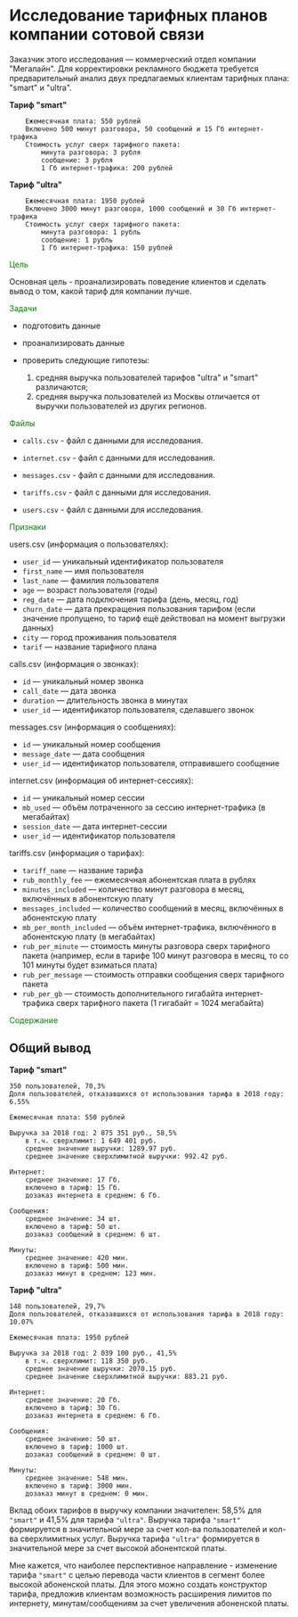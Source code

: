 # Исследование тарифных планов  компании сотовой связи

Заказчик этого исследования — коммерческий отдел компании "Мегалайн". Для корректировки рекламного бюджета требуется предварительный анализ двух предлагаемых клиентам тарифных плана: "smart" и "ultra". 

   **Тариф "smart"**
    

        Ежемесячная плата: 550 рублей
        Включено 500 минут разговора, 50 сообщений и 15 Гб интернет-трафика
        Стоимость услуг сверх тарифного пакета:
            минута разговора: 3 рубля
            сообщение: 3 рубля
            1 Гб интернет-трафика: 200 рублей

   **Тариф "ultra"**

        Ежемесячная плата: 1950 рублей
        Включено 3000 минут разговора, 1000 сообщений и 30 Гб интернет-трафика
        Стоимость услуг сверх тарифного пакета:
            минута разговора: 1 рубль
            сообщение: 1 рубль
            1 Гб интернет-трафика: 150 рублей 
            
<font color='green'>Цель</font>

Основная цель - проанализировать поведение клиентов и сделать вывод о том, какой тариф для компании лучше.

<font color='green'>Задачи</font>

- подготовить данные
- проанализировать данные
- проверить следующие гипотезы:

  1) средняя выручка пользователей тарифов "ultra" и "smart" различаются;  
  2) средняя выручка пользователей из Москвы отличается от выручки пользователей из других регионов.
  
<font color='green'>Файлы</font>

- `calls.csv` - файл с данными для исследования.

- `internet.csv` - файл с данными для исследования.

- `messages.csv` - файл с данными для исследования.

- `tariffs.csv` - файл с данными для исследования.

- `users.csv` - файл с данными для исследования.

<font color='green'>Признаки</font>

users.csv (информация о пользователях):

*    `user_id` — уникальный идентификатор пользователя
*    `first_name` — имя пользователя
*    `last_name` — фамилия пользователя
*    `age` — возраст пользователя (годы)
*    `reg_date` — дата подключения тарифа (день, месяц, год)
*    `churn_date` — дата прекращения пользования тарифом (если значение пропущено, то тариф ещё действовал на момент выгрузки данных)
*    `city` — город проживания пользователя
*    `tarif` — название тарифного плана

calls.csv (информация о звонках):

*    `id` — уникальный номер звонка
*    `call_date` — дата звонка
*    `duration` — длительность звонка в минутах
*    `user_id` — идентификатор пользователя, сделавшего звонок

messages.csv (информация о сообщениях):

*    `id` — уникальный номер сообщения
*    `message_date` — дата сообщения
*    `user_id` — идентификатор пользователя, отправившего сообщение

internet.csv (информация об интернет-сессиях):

*    `id` — уникальный номер сессии
*    `mb_used` — объём потраченного за сессию интернет-трафика (в мегабайтах)
*    `session_date` — дата интернет-сессии
*    `user_id` — идентификатор пользователя

tariffs.csv (информация о тарифах):

*    `tariff_name` — название тарифа
*    `rub_monthly_fee` — ежемесячная абонентская плата в рублях
*    `minutes_included` — количество минут разговора в месяц, включённых в абонентскую плату
*    `messages_included` — количество сообщений в месяц, включённых в абонентскую плату
*    `mb_per_month_included` — объём интернет-трафика, включённого в абонентскую плату (в мегабайтах)
*    `rub_per_minute` — стоимость минуты разговора сверх тарифного пакета (например, если в тарифе 100 минут разговора в месяц, то со 101 минуты будет взиматься плата)
*    `rub_per_message` — стоимость отправки сообщения сверх тарифного пакета
*    `rub_per_gb` — стоимость дополнительного гигабайта интернет-трафика сверх тарифного пакета (1 гигабайт = 1024 мегабайта)

<font color='green'>Содержание</font>

## Общий вывод

**Тариф "smart"**

    350 пользователей, 70,3%
    Доля пользователей, отказавшихся от использования тарифа в 2018 году: 6.55%

    Ежемесячная плата: 550 рублей
        
    Выручка за 2018 год: 2 875 351 руб., 58,5%
        в т.ч. сверхлимит: 1 649 401 руб.
        среднее значение выручки: 1289.97 руб.
        среднее значение сверхлимитной выручки: 992.42 руб.
    
    Интернет:
        среднее значение: 17 Гб.
        включено в тариф: 15 Гб.
        дозаказ интернета в среднем: 6 Гб.
        
    Сообщения:
        среднее значение: 34 шт.
        включено в тариф: 50 шт.
        дозаказ сообщений в среднем: 6 шт.
        
    Минуты:
        среднее значение: 420 мин.
        включено в тариф: 500 мин.
        дозаказ минут в среднем: 123 мин.

**Тариф "ultra"**

    148 пользователей, 29,7%
    Доля пользователей, отказавшихся от использования тарифа в 2018 году: 10.07%
    
    Ежемесячная плата: 1950 рублей
        
    Выручка за 2018 год: 2 039 100 руб., 41,5%
        в т.ч. сверхлимит: 118 350 руб.
        среднее значение выручки: 2070.15 руб.
        среднее значение сверхлимитной выручки: 883.21 руб.
        
    Интернет:
        среднее значение: 20 Гб.
        включено в тариф: 30 Гб.
        дозаказ интернета в среднем: 6 Гб.

    Сообщения:
        среднее значение: 50 шт.
        включено в тариф: 1000 шт.
        дозаказ сообщений в среднем: 0 шт.
        
    Минуты:
        среднее значение: 548 мин.
        включено в тариф: 3000 мин.
        дозаказ минут в среднем: 0 мин.       

Вклад обоих тарифов в выручку компании значителен: 58,5% для `"smart"` и 41,5% для тарифа `"ultra"`.
Выручка тарифа `"smart"` формируется в значительной мере за счет кол-ва пользователей и кол-ва сверхлимитных услуг. Выручка тарифа `"ultra"` формируется в значительной мере за счет высокой абонентской платы.

Мне кажется, что наиболее перспективное направление - изменение тарифа `"smart"` с целью перевода части клиентов в сегмент более высокой абоненской платы. Для этого можно создать конструктор тарифа, предложив клиентам возможность расширения лимитов по интернету, минутам/сообщениям за счет увеличения абоненской платы. 
